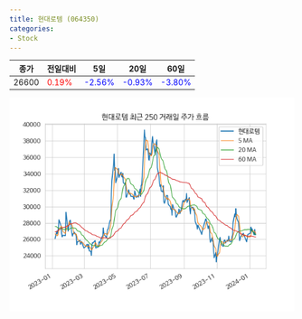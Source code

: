 ```yaml
---
title: 현대로템 (064350)
categories:
- Stock
---
```


|종가|전일대비|5일|20일|60일|
|----|--------|---|----|----|
|26600|<span style="color: red">0.19%</span>|<span style="color: blue">-2.56%</span>|<span style="color: blue">-0.93%</span>|<span style="color: blue">-3.80%</span>|

<!-- more -->

![064350](/assets/images/stock/064350.png)